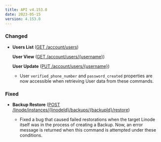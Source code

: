 ```yaml
---
title: API v4.153.0
date: 2023-05-15
version: 4.153.0
---
```


### Changed

- **Users List** ([GET /account/users](/docs/api/account/#users-list))

  **User View** ([GET /account/users/{username}](/docs/api/account/#user-view))

  **User Update** ([PUT /account/users/{username}](/docs/api/account/#user-update))

  - User `verified_phone_number` and `password_created` properties are now accessible when retrieving User data from these commands.

### Fixed

- **Backup Restore** ([POST /linode/instances/{linodeId}/backups/{backupId}/restore](/docs/api/linode-instances/#backup-restore))

  - Fixed a bug that caused failed restorations when the target Linode itself was in the process of creating a Backup. Now, an error message is returned when this command is attempted under these conditions.
